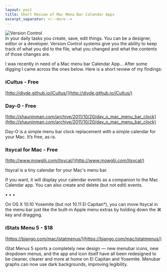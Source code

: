 ```yaml
---
layout: post
title: Short Review of Mac Menu Bar Calendar Apps
excerpt_separator: <!--more-->
---
```

![Version Control](http://timurcatakli.github.io/images/151111-01.png)
<br/>
In your daily tasks you create, save, edit things. You can be a designer, editor or a developer. Version Control systems give you the ability to keep track of what you did to the file, what you changed and what the contents of those changes are.

<!--more-->
I was recently in need of a Mac menu bar Calendar App... After some digging I came across the ones below. Here is a short review of my findings:


### iCultus - Free
[http://djyde.github.io/iCultus/](http://djyde.github.io/iCultus/)




### Day-0 - Free
[http://shauninman.com/archive/2011/10/20/day_o_mac_menu_bar_clock](http://shauninman.com/archive/2011/10/20/day_o_mac_menu_bar_clock)

Day-O is a simple menu bar clock replacement with a simple calendar for your Mac. It’s free, as-is.



### Itsycal for Mac - Free
[http://www.mowglii.com/itsycal/](http://www.mowglii.com/itsycal/)

Itsycal is a tiny calendar for your Mac's menu bar.

If you want, it will display your calendar events as a companion to the Mac Calendar app. You can also create and delete (but not edit) events.

•   •   •

On OS X 10.10 Yosemite (but not 10.11 El Capitan*), you can move Itsycal in the menu bar just like the built-in Apple menu extras by holding down the ⌘ key and dragging.





### iStats Menu 5 - $18
[https://bjango.com/mac/istatmenus/](https://bjango.com/mac/istatmenus/)

iStat Menus 5 sports a completely new design &mdash; new menubar icons, new dropdown menus, and the app and icon itself have all been redesigned to be cleaner, clearer and more at home on El&nbsp;Capitan and Yosemite. Menubar graphs can now use dark backgrounds, improving legibility.

